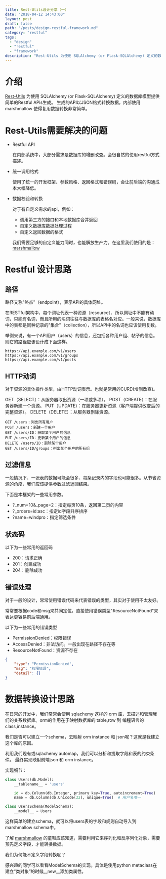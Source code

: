 ```yaml
---
title: Rest-Utils设计分享（一）
date: "2018-04-12 14:43:00"
layout: post
draft: false
path: "/posts/design-restful-framework.md"
category: "restful"
tags:
  - "design"
  - "restful"
  - "framework"
description: "Rest-Utils 为使用 SQLAlchemy (or Flask-SQLAlchemy) 定义的数据库模型提供简单的Restful APIs生成。"
---
```


# 介绍
[Rest-Utils](https://windprog.github.io/rest-utils/) 为使用 SQLAlchemy (or Flask-SQLAlchemy) 定义的数据库模型提供简单的Restful APIs生成。 
生成的API以JSON格式转换数据。内部使用 marshmallow 使得复用数据转换非常简单。

# Rest-Utils需要解决的问题

* Restful API

    在内部系统中，大部分需求是数据库的增删改查。会很自然的使用restful方式描述。

* 统一调用格式

    使用了统一的开发框架、参数风格、返回格式和错误码，会让前后端的沟通成本大幅降低。

* 数据校验和转换

    对于有自定义需求的api，例如：

    * 调用第三方的接口和本地数据库合并返回
    * 自定义数据库数据处理过程
    * 自定义返回数据的格式

    我们需要足够的自定义能力同时，也能解放生产力。在这里我们使用的是：[marshmallow](https://github.com/marshmallow-code/marshmallow)


# Restful 设计思路

## 路径

路径又称"终点"（endpoint），表示API的具体网址。

在RESTful架构中，每个网址代表一种资源（resource），所以网址中不能有动词，只能有名词，而且所用的名词往往与数据库的表格名对应。一般来说，数据库中的表都是同种记录的"集合"（collection），所以API中的名词也应该使用复数。

举例来说，有一个API用户（users）的信息，还包括各种用户组、帖子的信息。则它的路径应该设计成下面这样。

    https://api.example.com/v1/users
    https://api.example.com/v1/groups
    https://api.example.com/v1/posts

## HTTP动词

对于资源的具体操作类型，由HTTP动词表示。也就是常用的CURD(增删改查)。

GET（SELECT）：从服务器取出资源（一项或多项）。
POST（CREATE）：在服务器新建一个资源。
PUT（UPDATE）：在服务器更新资源（客户端提供改变后的完整资源）。
DELETE（DELETE）：从服务器删除资源。

    GET /users：列出所有用户
    POST /users：新建一个用户
    GET /users/ID：获取某个用户的信息
    PUT /users/ID：更新某个用户的信息
    DELETE /users/ID：删除某个用户
    GET /users/ID/groups：列出某个用户的所有组

## 过滤信息

一般情况下，一张表的数据可能会很多、每条记录内的字段也可能很多。从节省资源的角度，我们应该提供参数过滤返回结果。

下面是本框架的一些常用参数。

* ?_num=10&_page=2：指定每页10条，返回第二页的内容
* ?_orders=id:asc：指定id字段升序排序
* ?name=windpro：指定筛选条件

## 状态码

以下为一些常用的返回码


* 200：请求正确
* 201：创建成功
* 204：删除成功

## 错误处理

对于一般的设计，常常使用错误代码来代表错误的类型，其实对于使用不太友好。

常常要根据code和msg来共同定位。直接使用错误类型"ResourceNotFound"来表达更容易前后端通用。

以下为一些常用的错误类型

* PermissionDenied：权限错误
* AccessDenied：非法访问。一般出现在路径不存在等
* ResourceNotFound：资源不存在

```json
{
    "type": "PermissionDenied",
    "msg": "权限错误",
    "detail": {}
}
```

# 数据转换设计思路

在日常的开发中，我们常常会使用 sqlachemy 这样的 orm 库，去描述和管理我们的关系数据库。orm的作用在于映射数据库的 table,row 到 编程语言的 class,instance。

我们是否可以建立一个schema，去映射 orm instance 和 json呢？这就是我建立这个库的原因。

利用我们现有或sqlachemy automap，我们可以分析和提取字段和表的约束条件。
最终实现映射前端json 和 orm instance。

实现细节：
```python
class Users(db.Model):
    __tablename__ = 'users'

    id = db.Column(db.Integer, primary_key=True, autoincrement=True)
    name = db.Column(db.Unicode(32), unique=True)  # 用户名唯一

class UsersSchema(ModelSchema):
    __model__ = Users
```

这样简单的建立schema，就可以将users表的字段和规则自动导入到marshmallow schema中。

了解 [marshmallow](https://github.com/marshmallow-code/marshmallow) 的童鞋应该知道，需要利用它来序列化和反序列化对象，需要预先定义字段，才能转换数据。

我们为何能不定义字段转换呢？

感兴趣的同学可以看看ModelSchema的实现。具体是使用python metaclass在建立“类对象”的时候\_\_new__添加类属性。
